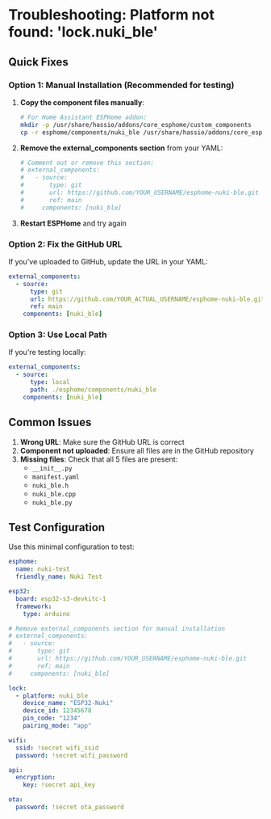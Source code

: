 # Troubleshooting: Platform not found: 'lock.nuki_ble'

## Quick Fixes

### Option 1: Manual Installation (Recommended for testing)

1. **Copy the component files manually**:
   ```bash
   # For Home Assistant ESPHome addon:
   mkdir -p /usr/share/hassio/addons/core_esphome/custom_components
   cp -r esphome/components/nuki_ble /usr/share/hassio/addons/core_esphome/custom_components/
   ```

2. **Remove the external_components section** from your YAML:
   ```yaml
   # Comment out or remove this section:
   # external_components:
   #   - source:
   #       type: git
   #       url: https://github.com/YOUR_USERNAME/esphome-nuki-ble.git
   #       ref: main
   #     components: [nuki_ble]
   ```

3. **Restart ESPHome** and try again

### Option 2: Fix the GitHub URL

If you've uploaded to GitHub, update the URL in your YAML:

```yaml
external_components:
  - source:
      type: git
      url: https://github.com/YOUR_ACTUAL_USERNAME/esphome-nuki-ble.git
      ref: main
    components: [nuki_ble]
```

### Option 3: Use Local Path

If you're testing locally:

```yaml
external_components:
  - source:
      type: local
      path: ./esphome/components/nuki_ble
    components: [nuki_ble]
```

## Common Issues

1. **Wrong URL**: Make sure the GitHub URL is correct
2. **Component not uploaded**: Ensure all files are in the GitHub repository
3. **Missing files**: Check that all 5 files are present:
   - `__init__.py`
   - `manifest.yaml`
   - `nuki_ble.h`
   - `nuki_ble.cpp`
   - `nuki_ble.py`

## Test Configuration

Use this minimal configuration to test:

```yaml
esphome:
  name: nuki-test
  friendly_name: Nuki Test

esp32:
  board: esp32-s3-devkitc-1
  framework:
    type: arduino

# Remove external_components section for manual installation
# external_components:
#   - source:
#       type: git
#       url: https://github.com/YOUR_USERNAME/esphome-nuki-ble.git
#       ref: main
#     components: [nuki_ble]

lock:
  - platform: nuki_ble
    device_name: "ESP32-Nuki"
    device_id: 12345678
    pin_code: "1234"
    pairing_mode: "app"

wifi:
  ssid: !secret wifi_ssid
  password: !secret wifi_password

api:
  encryption:
    key: !secret api_key

ota:
  password: !secret ota_password
```
